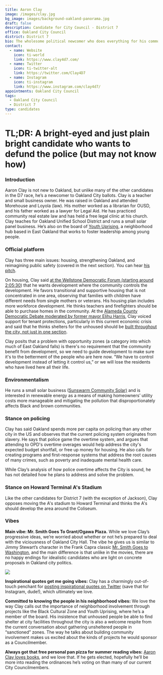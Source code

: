 ```yaml
---
title: Aaron Clay
image: /images/clay.jpg
bg_image: images/background-oakland-panorama.jpg
draft: false
description: Candidate for City Council - District 7
office: Oakland City Council
district: District 7
bio: The wholesome political newcomer who does everything for his community
contact:
  - name: Website
    icon: ti-world
    link: https://www.clay4d7.com/
  - name: Twitter
    icon: ti-twitter-alt
    link: https://twitter.com/Clay4D7
  - name: Instagram
    icon: ti-instagram
    link: https://www.instagram.com/clay4d7/
appointments: Oakland City Council
tags:
  - Oakland City Council
  - District 7
type: candidates
---
```

# TL;DR: A bright-eyed and just plain bright candidate who wants to defund the police (but may not know how)

### Introduction

Aaron Clay is not new to Oakland, but unlike many of the other candidates in the D7 race, he’s a newcomer to Oakland City ballots. Clay is a teacher and small business owner. He was raised in Oakland and attended Morehouse and Loyola (law). His mother worked as a librarian for OUSD, and his father worked as a lawyer for Legal Aid. He has practiced community real estate law and has held a free legal clinic at his church. Clay teaches for Oakland Unified School District and runs a small solar panel business. He’s also on the board of [Youth Uprising](https://www.youthuprising.org/about-us/who-we-are), a neighborhood hub based in East Oakland that works to foster leadership among young people.

### Official platform

Clay has three main issues: housing, strengthening Oakland, and reimagining public safety (covered in the next section). You can hear [his pitch](https://www.facebook.com/WellstoneDem/videos/298842841421549/).

On housing, Clay said [at the Wellstone Democratic Forum (starting around 2:05:30](https://www.facebook.com/WellstoneDem/videos/298842841421549/)) that he wants development where the community controls the development. He favors transitional and supportive housing that is not concentrated in one area, observing that families with children have different needs from single mothers or veterans. His housing plan includes more workforce development. He thinks teachers and firefighters should be able to purchase homes in the community. At the [Alameda County Democratic Debate moderated by former mayor Elihu Harris](https://www.facebook.com/watch/live/?v=1266703727012996&ref=watch_permalink), Clay voiced support for tenant protections, particularly in this current economic crisis and said that he thinks shelters for the unhoused should be [built throughout the city, not just in one section](https://oaklandside.org/2020/08/19/oakland-city-council-candidates-discuss-issues-in-their-districts-virtually/).

Clay posits that a problem with opportunity zones (a category into which much of East Oakland falls) is there's no requirement that the community benefit from development, so we need to guide development to make sure it's to the betterment of the people who are here now. “We have to control development instead of letting it control us,” or we will lose the residents who have lived here all their life.

### Environmentalism

He runs a small solar business ([Sunswarm Community Solar)](https://www.facebook.com/pg/sunswarm/posts/) and is interested in renewable energy as a means of making homeowners’ utility costs more manageable and mitigating the pollution that disproportionately affects Black and brown communities.

### Stance on policing

Clay has said Oakland spends more per capita on policing than any other city in the US and observes that the current policing system originates from slavery. He says that police game the overtime system, and argues that attending to OPD's overtime overages would help address the city's expected budget shortfall, or free up money for housing. He also calls for creating programs and first-response systems that address the root causes of many crimes, such as poverty and inadequate mental health care.

While Clay’s analysis of how police overtime affects the City is sound, he has not detailed how he plans to address and solve the problem.

### Stance on Howard Terminal A's Stadium

Like the other candidates for District 7 (with the exception of Jackson), Clay opposes moving the A's stadium to Howard Terminal and thinks the A's should develop the area around the Coliseum.

### Vibes

**Main vibe: Mr. Smith Goes To Grant/Ogawa Plaza.** While we love Clay’s progressive ideas, we’re worried about whether or not he’s prepared to deal with the viciousness of Oakland City Hall. The vibe he gives us is similar to Jimmy Stewart’s character in the Frank Capra classic [Mr. Smith Goes to Washington](https://en.wikipedia.org/wiki/Mr._Smith_Goes_to_Washington), and the main difference is that unlike in the movies, there are no happy endings for idealistic candidates who are light on concrete proposals in Oakland city politics.

![](/images/clay-meme.gif)

**Inspirational quotes get me going vibes:** Clay has a charmingly out-of-touch penchant for [posting inspirational quotes on Twitter](https://twitter.com/Clay4D7/status/1272214769630617604) (save that for Instagram, dude!), which ultimately we love.

**Committed to knowing the people in his neighborhood vibes:** We love the way Clay calls out the importance of neighborhood involvement through projects like the Black Cultural Zone and Youth Uprising, where he’s a member of the board. His insistence that unhoused people be able to find shelter at city facilities throughout the city is also a welcome respite from the current conversation about gathering unsheltered people in “sanctioned” zones. The way he talks about building community involvement makes us excited about the kinds of projects he would sponsor as a Councilmember.

**Always got that free personal pan pizza for summer reading vibes:** [Aaron Clay loves books](https://www.instagram.com/p/CA58bLtHUeZ/), and we love that. If he gets elected, hopefully he’ll be more into reading the ordinances he’s voting on than many of our current City Councilmembers.